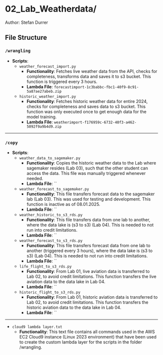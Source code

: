 

# 02\_Lab\_Weatherdata/

Author: Stefan Durrer

## File Structure

### `/wrangling`

- **Scripts**:
  - `weather_forecast_import.py`
    - **Functionality**: Fetches live weather data from the API, checks for completeness, transforms data and saves it to s3 bucket. This function is triggered every 3 hours.
    - **Lambda File**: `forecastimport-1c3babbc-fbc1-40f9-8c91-5a87ae27abeb.zip`
  - `historic_weather_import.py`
    - **Functionality**: Fetches historic weather data for entire 2024, checks for completeness and saves data to s3 bucket. This function was only executed once to get enough data for the model training.
    - **Lambda File**: `weatherimport-f176959c-6732-40f3-a462-5092f9a9b4d9.zip`

---


### `/copy`

- **Scripts**:
  - `weather_data_to_sagemaker.py`
    - **Functionality**: Copies the historic weather data to the Lab where sagemaker resides (Lab 03), such that the other student can access the data. This file was manually triggered whenever needed.
    - **Lambda File**: ``
  - `weather_forecast_to_sagemaker.py`
    - **Functionality**: This file transfers forecast data to the sagemaker lab (Lab 03). This was used for testing and development. This function is inactive as of 08.01.2025.
    - **Lambda File**: ``
  - `weather_historic_to_s3_rds.py`
    - **Functionality**: This file transfers data from one lab to another, where the data lake is (s3 to s3) (Lab 04). This is needed to not run into credit limitations. 
    - **Lambda File**: ``
  - `weather_forecast_to_s3_rds.py`
    - **Functionality**: This file transfers forecast data from one lab to another (triggered every 3 hours), where the data lake is (s3 to s3) (Lab 04). This is needed to not run into credit limitations. 
    - **Lambda File**: ``
  - `life_flight_to_s3_rds.py`
    - **Functionality**: From Lab 01, live aviation data is transferred to Lab 02, to avoid credit limitations. This function transfers the live aviation data to the data lake in Lab 04.
    - **Lambda File**: ``
  - `historic_flight_to_s3_rds.py`
    - **Functionality**: From Lab 01, historic aviation data is transferred to Lab 02, to avoid credit limitations. This function transfers the historic aviation data to the data lake in Lab 04.
    - **Lambda File**: ``

---

- `cloud9 lambda layer.txt`
  - **Functionality**: This text file contains all commands used in the AWS EC2 Cloud9 instance (Linux 2023 environment) that have been used to create the custom lambda layer for the scripts in the folder /wrangling.











